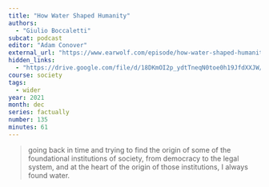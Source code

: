 ```yaml
---
title: "How Water Shaped Humanity"
authors:
  - "Giulio Boccaletti"
subcat: podcast
editor: "Adam Conover"
external_url: "https://www.earwolf.com/episode/how-water-shaped-humanity-with-giulio-boccaletti/"
hidden_links:
  - "https://drive.google.com/file/d/18DKmOI2p_ydtTneqN0toe0h19JfdXXJW/view?usp=drivesdk"
course: society
tags:
  - wider
year: 2021
month: dec
series: factually
number: 135
minutes: 61
---
```


> going back in time and trying to find the origin of some of the foundational institutions of society, from democracy to the legal system, and at the heart of the origin of those institutions, I always found water.
